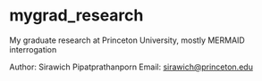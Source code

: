 # mygrad_research
My graduate research at Princeton University, mostly MERMAID interrogation

Author: Sirawich Pipatprathanporn
Email:  sirawich@princeton.edu
